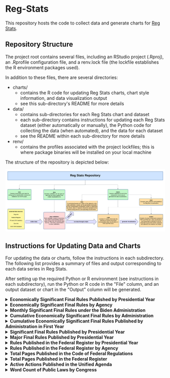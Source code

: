 # Reg-Stats

This repository hosts the code to collect data and generate charts for [Reg Stats](https://regulatorystudies.columbian.gwu.edu/reg-stats).

## Repository Structure

The project root contains several files, including an RStudio project (.Rproj), an .Rprofile configuration file, and a renv.lock file (the lockfile establishes the R environment packages used).

In addition to these files, there are several directories:

- charts/
  - contains the R code for updating Reg Stats charts, chart style information, and data visualization output
  - see this sub-directory's README for more details
- data/
  - contains sub-directories for each Reg Stats chart and dataset
  - each sub-directory contains instructions for updating each Reg Stats dataset (either automatically or manually), the Python code for collecting the data (when automated), and the data for each dataset
  - see the README within each sub-directory for more details
- renv/
  - contains the profiles associated with the project lockfiles; this is where package binaries will be installed on your local machine

The structure of the repository is depicted below:

![Map of Reg Stats Repository](charts/style/repo_map.png) 

## Instructions for Updating Data and Charts

For updating the data or charts, follow the instructions in each subdirectory. The following list provides a summary of
files and output corresponding to each data series in Reg Stats.

After setting up the required Python or R environment (see instructions in each subdirectory), run the Python or R code
in the "File" column, and an output dataset or chart in the "Output" column will be generated.

<details>
  <summary><strong>Economically Significant Final Rules Published by Presidential Year</strong></summary>
  <br/>
  <table>
    <tr>
      <th>Update</th>
      <th>Task</th>
      <th>Location</th>
      <th>File</th>
      <th>Output</th>
    </tr>
    <tr>
      <td rowspan="2">Annual:<br/>1st week of Feb</td>
      <td>Data</td>
      <td><code>data/es_rules/</code></td>
      <td><code>update_es_rules.py</code></td>
      <td><code>econ_significant_rules_by_presidential_year.csv</code></td>
    </tr>
    <tr>
      <td>Chart</td>
      <td><code>charts/</code></td>
      <td><code>code/econ_significant_rules.Rmd</code></td>
      <td>
        <code>output/econ_significant_rules_published_by_presidential_year.pdf</code><br/>
        <code>output/econ_significant_rules_published_by_presidential_year.png</code>
      </td>
    </tr>
  </table>
</details>


<details>
  <summary><strong>Economically Significant Final Rules by Agency</strong></summary>
  <br/>
  <table>
    <tr>
	  <th>Update</th>
      <th>Task</th>
      <th>Location</th>
      <th>File</th>
      <th>Output</th>
    </tr>
        <tr>
      	  <td rowspan="2">Annual:<br/>1st week of Feb</td>
          <td>Data</td>
          <td>`data/es_rules/`</td>
          <td>`by_agency/update_agency_es_rules.py`</td>
          <td>`agency_econ_significant_rules_by_presidential_year.csv`</td>
        </tr>
        <tr>
          <td>Chart</td>
          <td>`charts/`</td>
          <td>`code/agency_econ_significant_rules_by_presidential_year.Rmd`</td>
          <td>`output/by_agency/[agency]_econ_significant_rules_by_presidential_year.pdf`<br/>`output/by_agency/[agency]_econ_significant_rules_by_presidential_year.png`</td>
        </tr>
      </table>
</details>


<details>
  <summary><strong>Monthly Significant Final Rules under the Biden Administration</strong></summary>
  <br/>
  <table>
    <tr>
      <th>Update</th>
      <th>Task</th>
      <th>Location</th>
      <th>File</th>
      <th>Output</th>
    </tr>
        <tr>
      	  <td rowspan="2">Annual:<br/>1st week of Feb</td>
          <td>Data</td>
          <td>`data/monthly_es_rules/`</td>
          <td>`update_monthly_sig_rules_by_admin.py`</td>
          <td>`monthly_significant_rules_by_admin.csv`</td>
        </tr>
        <tr>
          <td>Chart</td>
          <td>`charts/`</td>
          <td>`code/monthly_sig_rules_by_admin.Rmd`</td>
          <td>`output/monthly_significant_rules_biden.pdf`<br/>`output/monthly_significant_rules_biden.png`</td>
        </tr>
      </table>
</details>


<details>
  <summary><strong>Cumulative Economically Significant Final Rules by Administration</strong></summary>
  <br/>
  <table>
    <tr>
      <th>Update</th>
      <th>Task</th>
      <th>Location</th>
      <th>File</th>
      <th>Output</th>
    </tr>
        <tr>
      	  <td rowspan="2">Annual:<br/>1st week of Feb</td>
          <td>Data</td>
          <td>`data/cumulative_es_rules/`</td>
          <td>`update_cumulative_es_rules.py`</td>
          <td>`cumulative_econ_significant_rules_by_presidential_month.csv`</td>
        </tr>
        <tr>
          <td>Chart</td>
          <td>`charts/`</td>
          <td>`code/cumulative_econ_significant_rules_by_admin.Rmd`</td>
          <td>`output/cumulative_econ_significant_rules_by_presidential_month.pdf`<br/>`output/cumulative_econ_significant_rules_by_presidential_month.png`</td>
        </tr>
      </table>
</details>


<details>
  <summary><strong>Cumulative Economically Significant Final Rules Published by Administration in First Year</strong></summary>
  <br/>
  <table>
    <tr>
      <th>Update</th>
      <th>Task</th>
      <th>Location</th>
      <th>File</th>
      <th>Output</th>
    </tr>
        <tr>
      	  <td rowspan="2">Annual:<br/>1st week of Feb</td>
          <td>Data</td>
          <td>`data/cumulative_es_rules/`</td>
          <td>`update_cumulative_es_rules.py`</td>
          <td>`cumulative_econ_significant_rules_by_presidential_month.csv`</td>
        </tr>
        <tr>
          <td>Chart</td>
          <td>`charts/`</td>
          <td>`code/cumulative_econ_significant_rules_first_year.Rmd`</td>
          <td>`output/cumulative_econ_significant_rules_by_first_year.pdf`<br/>`output/cumulative_econ_significant_rules_by_first_year.png`</td>
        </tr>
      </table>
</details>


<details>
  <summary><strong>Significant Final Rules Published by Presidential Year</strong></summary>
  <br/>
  <table>
    <tr>
      <th>Update</th>
      <th>Task</th>
      <th>Location</th>
      <th>File</th>
      <th>Output</th>
    </tr>
        <tr>
      	  <td rowspan="2">Annual:<br/>1st week of Feb</td>
          <td>Data</td>
          <td>`data/sig_rules/`</td>
          <td>`update_sig_rules.py`</td>
          <td>`significant_rules_by_presidential_year.csv`</td>
        </tr>
        <tr>
          <td>Chart</td>
          <td>`charts/`</td>
          <td>`code/significant_rules.Rmd`</td>
          <td>`output/significant_rules_by_presidential_year.pdf`<br/>`output/significant_rules_by_presidential_year.png`</td>
        </tr>
      </table>
</details>


<details>
  <summary><strong>Major Final Rules Published by Presidential Year</strong></summary>
  <br/>
  <table>
    <tr>
      <th>Update</th>
      <th>Task</th>
      <th>Location</th>
      <th>File</th>
      <th>Output</th>
    </tr>
        <tr>
      	  <td rowspan="2">Annual:<br/>1st week of Feb</td>
          <td>Data</td>
          <td>`data/major_rules/`</td>
          <td>`cradb/scraper.py`<br/>`cradb/process_data.py`</td>
          <td>`major_rules_by_presidential_year.csv`</td>
        </tr>
        <tr>
          <td>Chart</td>
          <td>`charts/`</td>
          <td>`code/major_rules.Rmd`</td>
          <td>`output/major_rules_by_presidential_year.pdf`<br/>`output/major_rules_by_presidential_year.png`</td>
        </tr>
      </table>
</details>


<details>
  <summary><strong>Rules Published in the Federal Register by Presidential Year</strong></summary>
  <br/>
  <table>
    <tr>
      <th>Update</th>
      <th>Task</th>
      <th>Location</th>
      <th>File</th>
      <th>Output</th>
    </tr>
        <tr>
      	  <td rowspan="2">Annual:<br/>1st week of Feb</td>
          <td>Data</td>
          <td>`data/fr_rules/`</td>
          <td>`code/fr_rules_by_presidential_year.py`</td>
          <td>`federal_register_rules_by_presidential_year.csv`</td>
        </tr>
        <tr>
          <td>Chart</td>
          <td>`charts/`</td>
          <td>`code/federal_register_rules.Rmd`</td>
          <td>`output/federal_register_rules_by_presidential_year.pdf`<br/>`output/federal_register_rules_by_presidential_year.png`</td>
        </tr>
      </table>
</details>


<details>
  <summary><strong>Rules Published in the Federal Register by Agency</strong></summary>
  <br/>
  <table>
    <tr>
      <th>Update</th>
      <th>Task</th>
      <th>Location</th>
      <th>File</th>
      <th>Output</th>
    </tr>
        <tr>
      	  <td rowspan="2">Annual:<br/>1st week of Feb</td>
          <td>Data</td>
          <td>`data/fr_rules/`</td>
          <td>`code/agency_fr_rules_by_presidential_year.py`</td>
          <td>`agency_federal_register_rules_by_presidential_year.csv`</td>
        </tr>
        <tr>
          <td>Chart</td>
          <td>`charts/`</td>
          <td>`code/agency_federal_register_rules.Rmd`</td>
          <td>`output/by_agency/[agency]_federal_register_rules_by_presidential_year.pdf`<br/>`output/by_agency/[agency]_federal_register_rules_by_presidential_year.png`</td>
        </tr>
      </table>
</details>


<details>
  <summary><strong>Total Pages Published in the Code of Federal Regulations</strong></summary>
  <br/>
  <table>
    <tr>
      <th>Update</th>
      <th>Task</th>
      <th>Location</th>
      <th>File</th>
      <th>Output</th>
    </tr>
        <tr>
      	  <td rowspan="2">Annual:<br/>The CFR pages data should be updated once a year. Since the date when the data for the latest year becomes available is unclear, check frequently during the first few months of each calendar year to see if the latest data are updated.</td>
          <td>Data</td>
          <td>`data/cfr_pages/`</td>
          <td>`update_cfr_pages.py`</td>
          <td>`cfr_pages_by_calendar_year.csv`</td>
        </tr>
        <tr>
          <td>Chart</td>
          <td>`charts/`</td>
          <td>`code/cfr_pages.Rmd`</td>
          <td>`output/cfr_pages_by_calendar_year.pdf`<br/>`output/cfr_pages_by_calendar_year.png`</td>
        </tr>
      </table>
</details>


<details>
  <summary><strong>Total Pages Published in the Federal Register</strong></summary>
  <br/>
  <table>
    <tr>
      <th>Update</th>
      <th>Task</th>
      <th>Location</th>
      <th>File</th>
      <th>Output</th>
    </tr>
        <tr>
      	  <td rowspan="2">Annual:<br/>1st week of Feb</td>
          <td>Data</td>
          <td>`data/fr_pages/`</td>
          <td>`update_fr_pages.py`</td>
          <td>`federal_register_pages_by_calendar_year.csv`</td>
        </tr>
        <tr>
          <td>Chart</td>
          <td>`charts/`</td>
          <td>`code/federal_register_pages.Rmd`</td>
          <td>`output/federal_register_pages_by_calendar_year.pdf`<br/>`output/federal_register_pages_by_calendar_year.png`</td>
        </tr>
      </table>
</details>


<details>
  <summary><strong>Active Actions Published in the Unified Agenda</strong></summary>
  <br/>
  <table>
    <tr>
      <th>Update</th>
      <th>Task</th>
      <th>Location</th>
      <th>File</th>
      <th>Output</th>
    </tr>
        <tr>
      	  <td rowspan="2">Annual:<br/>1st week of Feb</td>
          <td>Data</td>
          <td>`data/ua_actions/`</td>
          <td>`update_ua_actions.py`</td>
          <td>`active_actions_by_unified_agenda.csv`</td>
        </tr>
        <tr>
          <td>Chart</td>
          <td>`charts/`</td>
          <td>`code/unified_agenda_active_actions.Rmd`</td>
          <td>`output/active_actions_by_unified_agenda.pdf`<br/>`output/active_actions_by_unified_agenda.png`</td>
        </tr>
      </table>
</details>


<details>
  <summary><strong>Word Count of Public Laws by Congress</strong></summary>
  <br/>
  <table>
    <tr>
      <th>Update</th>
      <th>Task</th>
      <th>Location</th>
      <th>File</th>
      <th>Output</th>
    </tr>
        <tr>
      	  <td rowspan="2">Annual:<br/>1st week of Feb</td>
          <td>Data</td>
          <td>`data/public_laws/`</td>
          <td>`collect_public_law_data.py`</td>
          <td>`public_law_word_count_by_congress.csv`</td>
        </tr>
        <tr>
          <td>Chart</td>
          <td>`charts/`</td>
          <td>`code/public_law_word_count_by_congress.Rmd`</td>
          <td>`output/public_law_word_count_by_congress.pdf`<br/>`output/public_law_word_count_by_congress.png`</td>
        </tr>
      </table>
</details>
